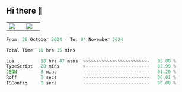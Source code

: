 ## Hi there 👋

<p align="center">
  <table align="center">
  <tr border="none">
  <td width="35%" align="center">
    <img  align="center"  src="http://github-profile-summary-cards.vercel.app/api/cards/stats?username=ricepunk&theme=github_dark" />
  </td>
    
  <td width="65%" align="center">
    <img  align="center"  src="http://github-profile-summary-cards.vercel.app/api/cards/profile-details?username=ricepunk&theme=github_dark" />
  </td>
  </tr>
  </table>
</p>

<!--START_SECTION:waka-->

```typescript
From: 28 October 2024 - To: 04 November 2024

Total Time: 11 hrs 15 mins

Lua          10 hrs 47 mins  >>>>>>>>>>>>>>>>>>>>>>>>-   95.80 %
TypeScript   20 mins         >------------------------   02.99 %
JSON         8 mins          -------------------------   01.20 %
Roff         0 secs          -------------------------   00.01 %
TSConfig     0 secs          -------------------------   00.00 %
```

<!--END_SECTION:waka-->
